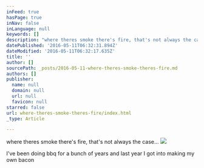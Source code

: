 ```yaml
---
inFeed: true
hasPage: true
inNav: false
inLanguage: null
keywords: []
description: "where theres smoke there's fire, that's not always the case..."
datePublished: '2016-05-11T06:32:31.894Z'
dateModified: '2016-05-11T06:32:17.635Z'
title: ''
author: []
sourcePath: _posts/2016-05-11-where-theres-smoke-theres-fire.md
authors: []
publisher:
  name: null
  domain: null
  url: null
  favicon: null
starred: false
url: where-theres-smoke-theres-fire/index.html
_type: Article

---
```

where theres smoke there's fire, that's not always the case...
![](https://the-grid-user-content.s3-us-west-2.amazonaws.com/c28126b7-186a-4445-9397-bea9d3dd150c.jpg)

I've been doing bbq for a bunch of years and last year I got into making my own bacon